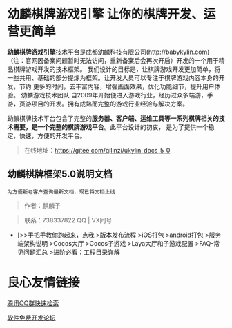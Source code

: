  
     
 

# 幼麟棋牌游戏引擎 让你的棋牌开发、运营更简单
  **幼麟棋牌游戏引擎**技术平台是成都幼麟科技有限公司(http://babykylin.com) （注：官网因备案问题暂时无法访问，重新备案后会再次开启）开发的一个用于精品棋牌游戏开发的技术框架。
我们设计的目标是，让棋牌游戏开发更加简单，将一些共用、基础的部分提炼为框架。让开发人员可以专注于棋牌游戏内容本身的开发，节约
更多的时间，去丰富内容，增强画面效果，优化功能细节，提升用户体验。
幼麟游戏技术团队 自2009年开始便进入游戏行业，经历过众多端游，手游，页游项目的开发。拥有成熟而完整的游戏行业经验与解决方案。

幼麟棋牌技术平台包含了完整的**服务器、客户端、运维工具等一系列棋牌相关的技术需要，是一个完整的棋牌游戏平台**。此平台设计的初衷，
是为了提供一个稳定，快速，方便的开发平台。

>在线地址：https://gitee.com/qilinzi/ukylin_docs_5_0
 
     
 

## 幼麟棋牌框架5.0说明文档
`为方便新老客户查询最新文档，现已将文档上线`

>作者：麒麟子

>联系：738337822 QQ | VX同号

+ [>>手把手教你跑起来，点我 >版本发布流程 >iOS打包 >android打包 >服务端架构说明 >Cocos大厅 >Cocos子游戏 >Laya大厅和子游戏配置 >FAQ-常见问题汇总 >进阶必看：工程目录详解 
     
 
 
     
 
 
     
 
 
     
 
 
     
 
 
     
 
 
     
 
 
     
 

 # 良心友情链接

[腾讯QQ群快速检索](http://u.720life.cn/s/8cf73f7c)

[软件免费开发论坛](http://u.720life.cn/s/bbb01dc0)
